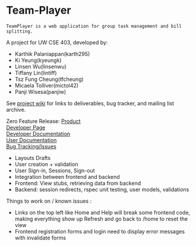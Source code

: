 Team-Player
===========

	TeamPlayer is a web application for group task management and bill splitting. 

  A project for UW CSE 403, developed by:
  - Karthik Palaniappan(karth295)
  - Ki Yeung(kyeungk)
  - Linsen Wu(linsenwu)
  - Tiffany Lin(lintiff)
  - Tsz Fung Cheung(tfcheung)
  - Micaela Tolliver(mictol42)
  - Panji Wisesa(panjiw)

See <a href="https://github.com/panjiw/Team-Player/wiki">project wiki</a> for links to deliverables, bug tracker, and mailing list archive. 

Zero Feature Release: 
<a href="https://team-player.herokuapp.com/">Product</a><br>
<a href="https://github.com/panjiw/Team-Player/wiki">Developer Page</a><br>
<a href="https://docs.google.com/a/uw.edu/document/d/1SKEDKel_2_kpfQq91sM63R6gbVeIXn-JSc2hE1YmsD8">Developer Documentation</a><br>
<a href="https://docs.google.com/a/uw.edu/document/d/1giS7XVnym-3Iijb32KPmmu1oExoM7tZoG_WIuKgUvMk">User Documentation</a><br>
<a href="https://github.com/panjiw/Team-Player/issues">Bug Tracking/Issues</a><br>


- Layouts Drafts
- User creation + validation
- User Sign-in, Sessions, Sign-out
- Integration between frontend and backend
- Frontend: View stubs, retrieving data from backend
- Backend: session redirects, rspec unit testing, user models, validations


Things to work on / known issues :
- Links on the top left like Home and Help will break some frontend code, making everything show up
	Refresh and go back to /home to reset the view
- Frontend registration forms and login need to display error messages with invalidate forms

